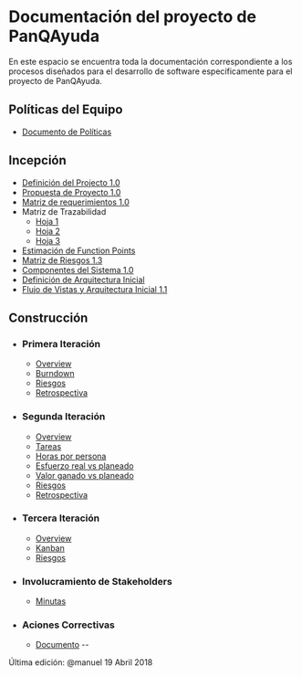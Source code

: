 # Documentación del proyecto de PanQAyuda

En este espacio se encuentra toda la documentación correspondiente a los procesos diseñados para el desarrollo de software específicamente para el proyecto de PanQAyuda.

## Políticas del Equipo
* [Documento de Políticas](https://drive.google.com/open?id=16bs4YIV3DMsAwmnXOtsIrDMpJAOQb7od)


## Incepción
* [Definición del Projecto 1.0](https://github.com/CaveLabs-1/PanQAyuda-Wiki/blob/master/Documetacion/JIMMY%20PANQEAYUDA.pdf)
* [Propuesta de Proyecto 1.0](https://github.com/CaveLabs-1/PanQAyuda-Wiki/blob/master/Documetacion/Project%20Proposal%20(Timmy).pdf)
* [Matriz de requerimientos 1.0](https://github.com/CaveLabs-1/PanQAyuda-Wiki/blob/master/Documetacion/Matriz%20de%20Requerimientos%20-%20Sheet1.csv)
* Matriz de Trazabilidad
  * [Hoja 1](https://github.com/CaveLabs-1/PanQAyuda-Wiki/blob/master/Documetacion/Matriz%20de%20Trazabilidad/Matriz%20de%20Trazabilidad%20Pan%20-%20Acceptance%20Criteria.pdf)
  * [Hoja 2](https://github.com/CaveLabs-1/PanQAyuda-Wiki/blob/master/Documetacion/Matriz%20de%20Trazabilidad/Matriz%20de%20Trazabilidad%20Pan%20-%20Diagrama%20de%20Trazabilidad.pdf)
  * [Hoja 3](https://github.com/CaveLabs-1/PanQAyuda-Wiki/blob/master/Documetacion/Matriz%20de%20Trazabilidad/Matriz%20de%20Trazabilidad%20Pan%20-%20Matriz%20de%20Trazabilidad.pdf)
* [Estimación de Function Points](https://github.com/CaveLabs-1/PanQAyuda-Wiki/blob/master/Documetacion/Function%20Points%20Estimation%20-%20Hoja%201.csv)
* [Matriz de Riesgos 1.3](https://docs.google.com/spreadsheets/d/13mZKN2Gazny50iRa1RBXC3Hy8b23N0zlmFpXU42lXsg/edit?usp=sharing)
* [Componentes del Sistema 1.0](https://github.com/CaveLabs-1/PanQAyuda-Wiki/blob/master/Documetacion/Formato%20Linguine%20Le%20Pane%20Q'%20Ayud%C3%A9.pdf)
* [Definición de Arquitectura Inicial](https://github.com/CaveLabs-1/PanQAyuda-Wiki/blob/master/Documetacion/Herson.pdf)
* [Flujo de Vistas y Arquitectura Inicial 1.1](https://github.com/CaveLabs-1/PanQAyuda-Wiki/blob/master/Documetacion/Ernie.pdf)

## Construcción
* ### Primera Iteración
  * [Overview](https://github.com/CaveLabs-1/PanQAyuda-Wiki/blob/master/Documetacion/Iteraci%C3%B3n%201/Overview%20iteraci%C3%B3n%20-%20Tablas.csv)
  * [Burndown](https://github.com/CaveLabs-1/PanQAyuda-Wiki/blob/master/Documetacion/Iteraci%C3%B3n%201/Burndown.png)
  * [Riesgos](https://docs.google.com/spreadsheets/d/13mZKN2Gazny50iRa1RBXC3Hy8b23N0zlmFpXU42lXsg/edit?usp=sharing)
  * [Retrospectiva](https://github.com/CaveLabs-1/PanQAyuda-Wiki/blob/master/Documetacion/Iteraci%C3%B3n%201/Bob%20the%20Builder%20IT%201.pdf)

* ### Segunda Iteración
  * [Overview](https://github.com/CaveLabs-1/PanQAyuda-Wiki/blob/master/Documetacion/Iteraci%C3%B3n%202/Overview.csv)
  * [Tareas](https://github.com/CaveLabs-1/PanQAyuda-Wiki/blob/master/Documetacion/Iteraci%C3%B3n%202/Tasks.csv)
  * [Horas por persona](https://github.com/CaveLabs-1/PanQAyuda-Wiki/blob/master/Documetacion/Iteraci%C3%B3n%202/Horas%20por%20persona.csv)
  * [Esfuerzo real vs planeado](https://github.com/CaveLabs-1/PanQAyuda-Wiki/blob/master/Documetacion/Iteraci%C3%B3n%202/Esfuerzo%20Real%20Vs%20Planeado.png)
  * [Valor ganado vs planeado](https://github.com/CaveLabs-1/PanQAyuda-Wiki/blob/master/Documetacion/Iteraci%C3%B3n%202/Valor%20Ganado%20vs%20Valor%20Planeadi.png)
  * [Riesgos](https://docs.google.com/spreadsheets/d/13mZKN2Gazny50iRa1RBXC3Hy8b23N0zlmFpXU42lXsg/edit?usp=sharing)
  * [Retrospectiva](https://docs.google.com/document/d/1nWPH5a3TpJHnB7jg0xWD_eV1Z_QizuUEJtYbdprxW0s/edit?usp=sharing)

* ### Tercera Iteración
  * [Overview](https://docs.google.com/spreadsheets/d/1igRDieRfETSmOTRd5WtgJkV5ETXmByCWIX93dbrDKa0/edit?usp=sharing)
  * [Kanban](https://docs.google.com/spreadsheets/d/1HhozxbCjJ6b3OLg7bCWEjgHJqHRoVhN1YNygcr9AEto/edit?usp=sharing)
  * [Riesgos](https://docs.google.com/spreadsheets/d/13mZKN2Gazny50iRa1RBXC3Hy8b23N0zlmFpXU42lXsg/edit?usp=sharing)

* ### Involucramiento de Stakeholders
  * [Minutas](https://github.com/CaveLabs-1/PanQAyuda-Wiki/tree/master/Documetacion/Minutas)

* ### Aciones Correctivas
  * [Documento](https://github.com/CaveLabs-1/PanQAyuda-Wiki/blob/master/Documetacion/Plantilla%20de%20acciones%20correctivas%201.2.docx)
--

Última edición: @manuel 19 Abril 2018

